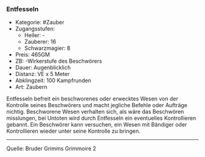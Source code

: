 ### Entfesseln

- Kategorie: #Zauber
- Zugangsstufen:
  - Heiler: -
  - Zauberer: 16
  - Schwarzmagier: 8
- Preis: 465GM
- ZB: -Wirkerstufe des Beschwörers
- Dauer: Augenblicklich
- Distanz: VE x 5 Meter
- Abklingzeit: 100 Kampfrunden
- Art: Zaubern

Entfesseln befreit ein beschworenes oder erwecktes Wesen von der Kontrolle seines Beschwörers und macht jegliche Befehle oder Aufträge nichtig. Beschworene Wesen verhalten sich, als wäre das Beschwören misslungen, bei Untoten wird durch Entfesseln ein eventuelles Kontrollieren gebannt. Ein Beschwörer kann versuchen, ein Wesen mit Bändiger oder Kontrollieren wieder unter seine Kontrolle zu bringen.

---

Quelle: Bruder Grimms Grimmoire 2
